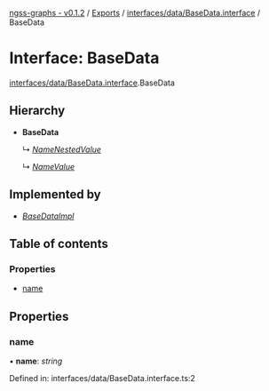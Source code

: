 [ngss-graphs - v0.1.2](../README.md) / [Exports](../modules.md) / [interfaces/data/BaseData.interface](../modules/interfaces_data_basedata_interface.md) / BaseData

# Interface: BaseData

[interfaces/data/BaseData.interface](../modules/interfaces_data_basedata_interface.md).BaseData

## Hierarchy

- **BaseData**

  ↳ [*NameNestedValue*](interfaces_data_namenestedvalue_interface.namenestedvalue.md)

  ↳ [*NameValue*](interfaces_data_namevalue_interface.namevalue.md)

## Implemented by

- [*BaseDataImpl*](../classes/models_inputs_data_basedataimpl_model.basedataimpl.md)

## Table of contents

### Properties

- [name](interfaces_data_basedata_interface.basedata.md#name)

## Properties

### name

• **name**: *string*

Defined in: interfaces/data/BaseData.interface.ts:2
